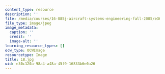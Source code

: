 ```yaml
---
content_type: resource
description: ''
file: /media/courses/16-885j-aircraft-systems-engineering-fall-2005/e30c120a98a4a48a45f916833b6e0a26_18.jpg
file_type: image/jpeg
image_metadata:
  caption: ''
  credit: ''
  image-alt: ''
learning_resource_types: []
ocw_type: OCWImage
resourcetype: Image
title: 18.jpg
uid: e30c120a-98a4-a48a-45f9-16833b6e0a26
---
```

